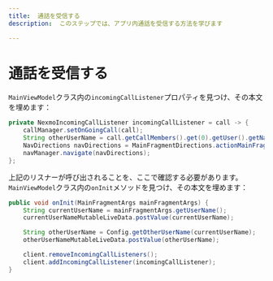 ```yaml
---
title:  通話を受信する
description:  このステップでは、アプリ内通話を受信する方法を学びます

---
```


通話を受信する
=======

`MainViewModel`クラス内の`incomingCallListener`プロパティを見つけ、その本文を埋めます：

```java
private NexmoIncomingCallListener incomingCallListener = call -> {
    callManager.setOnGoingCall(call);
    String otherUserName = call.getCallMembers().get(0).getUser().getName();
    NavDirections navDirections = MainFragmentDirections.actionMainFragmentToIncomingCallFragment(otherUserName);
    navManager.navigate(navDirections);
};
```

上記のリスナーが呼び出されることを、ここで確認する必要があります。`MainViewModel`クラス内の`onInit`メソッドを見つけ、その本文を埋めます：

```java
public void onInit(MainFragmentArgs mainFragmentArgs) {
    String currentUserName = mainFragmentArgs.getUserName();
    currentUserNameMutableLiveData.postValue(currentUserName);

    String otherUserName = Config.getOtherUserName(currentUserName);
    otherUserNameMutableLiveData.postValue(otherUserName);

    client.removeIncomingCallListeners();
    client.addIncomingCallListener(incomingCallListener);
}
```

